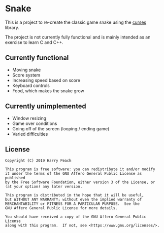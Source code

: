 # Snake

This is a project to re-create the classic game snake using the [curses](https://en.wikipedia.org/wiki/Curses_(programming_library)) library. 

The project is not currently fully functional and is mainly intended as an exercise to learn C and C++.

## Currently functional

- Moving snake
- Score system
- Increasing speed based on score
- Keyboard controls
- Food, which makes the snake grow

## Currently unimplemented

- Window resizing
- Game over conditions
- Going off of the screen (looping / ending game)
- Varied difficulties

## License


    Copyright (C) 2019 Harry Peach

    This program is free software: you can redistribute it and/or modify
    it under the terms of the GNU Affero General Public License as published
    by the Free Software Foundation, either version 3 of the License, or
    (at your option) any later version.

    This program is distributed in the hope that it will be useful,
    but WITHOUT ANY WARRANTY; without even the implied warranty of
    MERCHANTABILITY or FITNESS FOR A PARTICULAR PURPOSE.  See the
    GNU Affero General Public License for more details.

    You should have received a copy of the GNU Affero General Public License
    along with this program.  If not, see <https://www.gnu.org/licenses/>.